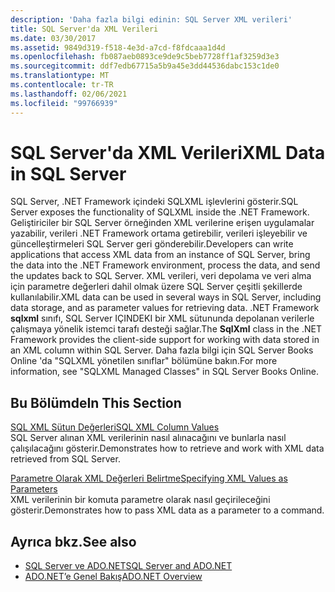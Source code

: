 ```yaml
---
description: 'Daha fazla bilgi edinin: SQL Server XML verileri'
title: SQL Server'da XML Verileri
ms.date: 03/30/2017
ms.assetid: 9849d319-f518-4e3d-a7cd-f8fdcaaa1d4d
ms.openlocfilehash: fb087aeb0893ce9de9c5beb7728ff1af3259d3e3
ms.sourcegitcommit: ddf7edb67715a5b9a45e3dd44536dabc153c1de0
ms.translationtype: MT
ms.contentlocale: tr-TR
ms.lasthandoff: 02/06/2021
ms.locfileid: "99766939"
---
```

# <a name="xml-data-in-sql-server"></a><span data-ttu-id="b0792-103">SQL Server'da XML Verileri</span><span class="sxs-lookup"><span data-stu-id="b0792-103">XML Data in SQL Server</span></span>

<span data-ttu-id="b0792-104">SQL Server, .NET Framework içindeki SQLXML işlevlerini gösterir.</span><span class="sxs-lookup"><span data-stu-id="b0792-104">SQL Server exposes the functionality of SQLXML inside the .NET Framework.</span></span> <span data-ttu-id="b0792-105">Geliştiriciler bir SQL Server örneğinden XML verilerine erişen uygulamalar yazabilir, verileri .NET Framework ortama getirebilir, verileri işleyebilir ve güncelleştirmeleri SQL Server geri gönderebilir.</span><span class="sxs-lookup"><span data-stu-id="b0792-105">Developers can write applications that access XML data from an instance of SQL Server, bring the data into the .NET Framework environment, process the data, and send the updates back to SQL Server.</span></span> <span data-ttu-id="b0792-106">XML verileri, veri depolama ve veri alma için parametre değerleri dahil olmak üzere SQL Server çeşitli şekillerde kullanılabilir.</span><span class="sxs-lookup"><span data-stu-id="b0792-106">XML data can be used in several ways in SQL Server, including data storage, and as parameter values for retrieving data.</span></span> <span data-ttu-id="b0792-107">.NET Framework **sqlxml** sınıfı, SQL Server IÇINDEKI bir XML sütununda depolanan verilerle çalışmaya yönelik istemci tarafı desteği sağlar.</span><span class="sxs-lookup"><span data-stu-id="b0792-107">The **SqlXml** class in the .NET Framework provides the client-side support for working with data stored in an XML column within SQL Server.</span></span> <span data-ttu-id="b0792-108">Daha fazla bilgi için SQL Server Books Online 'da "SQLXML yönetilen sınıflar" bölümüne bakın.</span><span class="sxs-lookup"><span data-stu-id="b0792-108">For more information, see "SQLXML Managed Classes" in SQL Server Books Online.</span></span>  
  
## <a name="in-this-section"></a><span data-ttu-id="b0792-109">Bu Bölümde</span><span class="sxs-lookup"><span data-stu-id="b0792-109">In This Section</span></span>  

 [<span data-ttu-id="b0792-110">SQL XML Sütun Değerleri</span><span class="sxs-lookup"><span data-stu-id="b0792-110">SQL XML Column Values</span></span>](sql-xml-column-values.md)  
 <span data-ttu-id="b0792-111">SQL Server alınan XML verilerinin nasıl alınacağını ve bunlarla nasıl çalışılacağını gösterir.</span><span class="sxs-lookup"><span data-stu-id="b0792-111">Demonstrates how to retrieve and work with XML data retrieved from SQL Server.</span></span>  
  
 [<span data-ttu-id="b0792-112">Parametre Olarak XML Değerleri Belirtme</span><span class="sxs-lookup"><span data-stu-id="b0792-112">Specifying XML Values as Parameters</span></span>](specifying-xml-values-as-parameters.md)  
 <span data-ttu-id="b0792-113">XML verilerinin bir komuta parametre olarak nasıl geçirileceğini gösterir.</span><span class="sxs-lookup"><span data-stu-id="b0792-113">Demonstrates how to pass XML data as a parameter to a command.</span></span>  
  
## <a name="see-also"></a><span data-ttu-id="b0792-114">Ayrıca bkz.</span><span class="sxs-lookup"><span data-stu-id="b0792-114">See also</span></span>

- [<span data-ttu-id="b0792-115">SQL Server ve ADO.NET</span><span class="sxs-lookup"><span data-stu-id="b0792-115">SQL Server and ADO.NET</span></span>](index.md)
- [<span data-ttu-id="b0792-116">ADO.NET’e Genel Bakış</span><span class="sxs-lookup"><span data-stu-id="b0792-116">ADO.NET Overview</span></span>](../ado-net-overview.md)
